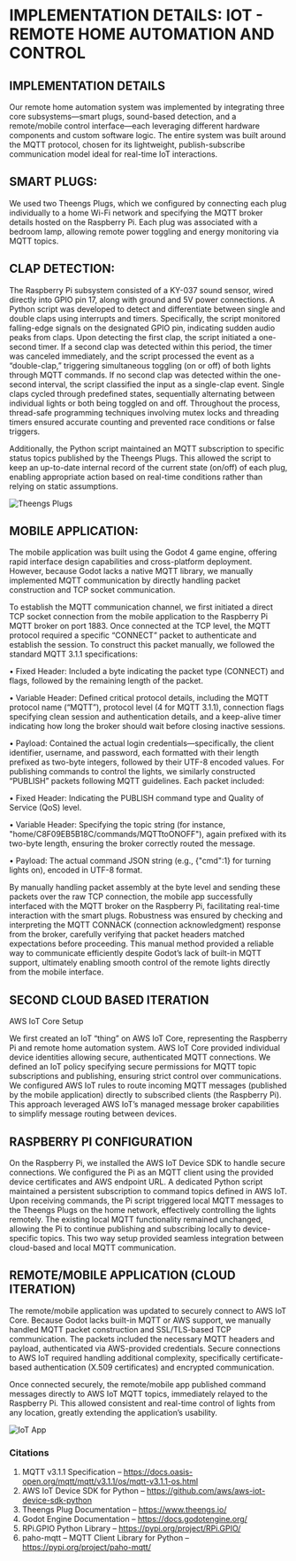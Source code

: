 # IMPLEMENTATION DETAILS: IOT - REMOTE HOME AUTOMATION AND CONTROL

## IMPLEMENTATION DETAILS

Our remote home automation system was implemented by integrating three core subsystems—smart plugs, sound-based detection, and a remote/mobile control interface—each leveraging different hardware components and custom software logic. The entire system was built around the MQTT protocol, chosen for its lightweight, publish-subscribe communication model ideal for real-time IoT interactions.

## SMART PLUGS:

We used two Theengs Plugs, which we configured by connecting each plug individually to a home Wi-Fi network and specifying the MQTT broker details hosted on the Raspberry Pi. Each plug was associated with a bedroom lamp, allowing remote power toggling and energy monitoring via MQTT topics.

## CLAP DETECTION:

The Raspberry Pi subsystem consisted of a KY-037 sound sensor, wired directly into GPIO pin 17, along with ground and 5V power connections. A Python script was developed to detect and differentiate between single and double claps using interrupts and timers. Specifically, the script monitored falling-edge signals on the designated GPIO pin, indicating sudden audio peaks from claps. Upon detecting the first clap, the script initiated a one-second timer. If a second clap was detected within this period, the timer was canceled immediately, and the script processed the event as a “double-clap,” triggering simultaneous toggling (on or off) of both lights through MQTT commands. If no second clap was detected within the one-second interval, the script classified the input as a single-clap event. Single claps cycled through predefined states, sequentially alternating between individual lights or both being toggled on and off. Throughout the process, thread-safe programming techniques involving mutex locks and threading timers ensured accurate counting and prevented race conditions or false triggers.

Additionally, the Python script maintained an MQTT subscription to specific status topics published by the Theengs Plugs. This allowed the script to keep an up-to-date internal record of the current state (on/off) of each plug, enabling appropriate action based on real-time conditions rather than relying on static assumptions.

![Theengs Plugs](../img/Theengs_Plugs.png)

## MOBILE APPLICATION:

The mobile application was built using the Godot 4 game engine, offering rapid interface design capabilities and cross-platform deployment. However, because Godot lacks a native MQTT library, we manually implemented MQTT communication by directly handling packet construction and TCP socket communication.

To establish the MQTT communication channel, we first initiated a direct TCP socket connection from the mobile application to the Raspberry Pi MQTT broker on port 1883. Once connected at the TCP level, the MQTT protocol required a specific “CONNECT” packet to authenticate and establish the session. To construct this packet manually, we followed the standard MQTT 3.1.1 specifications:

•	Fixed Header: Included a byte indicating the packet type (CONNECT) and flags, followed by the remaining length of the packet.

•	Variable Header: Defined critical protocol details, including the MQTT protocol name (“MQTT”), protocol level (4 for MQTT 3.1.1), connection flags specifying clean session and authentication details, and a keep-alive timer indicating how long the broker should wait before closing inactive sessions.

•	Payload: Contained the actual login credentials—specifically, the client identifier, username, and password, each formatted with their length prefixed as two-byte integers, followed by their UTF-8 encoded values.
For publishing commands to control the lights, we similarly constructed “PUBLISH” packets following MQTT guidelines. Each packet included:

•	Fixed Header: Indicating the PUBLISH command type and Quality of Service (QoS) level.

•	Variable Header: Specifying the topic string (for instance, "home/C8F09EB5B18C/commands/MQTTtoONOFF"), again prefixed with its two-byte length, ensuring the broker correctly routed the message.

•	Payload: The actual command JSON string (e.g., {"cmd":1} for turning lights on), encoded in UTF-8 format.

By manually handling packet assembly at the byte level and sending these packets over the raw TCP connection, the mobile app successfully interfaced with the MQTT broker on the Raspberry Pi, facilitating real-time interaction with the smart plugs. Robustness was ensured by checking and interpreting the MQTT CONNACK (connection acknowledgment) response from the broker, carefully verifying that packet headers matched expectations before proceeding. This manual method provided a reliable way to communicate efficiently despite Godot’s lack of built-in MQTT support, ultimately enabling smooth control of the remote lights directly from the mobile interface.

## SECOND CLOUD BASED ITERATION

AWS IoT Core Setup

We first created an IoT “thing” on AWS IoT Core, representing the Raspberry Pi and remote home automation system. AWS IoT Core provided individual device identities allowing secure, authenticated MQTT connections. We defined an IoT policy specifying secure permissions for MQTT topic subscriptions and publishing, ensuring strict control over communications.
We configured AWS IoT rules to route incoming MQTT messages (published by the mobile application) directly to subscribed clients (the Raspberry Pi). This approach leveraged AWS IoT’s managed message broker capabilities to simplify message routing between devices.

## RASPBERRY PI CONFIGURATION

On the Raspberry Pi, we installed the AWS IoT Device SDK to handle secure connections. We configured the Pi as an MQTT client using the provided device certificates and AWS endpoint URL. A dedicated Python script maintained a persistent subscription to command topics defined in AWS IoT. Upon receiving commands, the Pi script triggered local MQTT messages to the Theengs Plugs on the home network, effectively controlling the lights remotely.
The existing local MQTT functionality remained unchanged, allowing the Pi to continue publishing and subscribing locally to device-specific topics. This two way setup provided seamless integration between cloud-based and local MQTT communication.

## REMOTE/MOBILE APPLICATION (CLOUD ITERATION)

The remote/mobile application was updated to securely connect to AWS IoT Core. Because Godot lacks built-in MQTT or AWS support, we manually handled MQTT packet construction and SSL/TLS-based TCP communication. The packets included the necessary MQTT headers and payload, authenticated via AWS-provided credentials. Secure connections to AWS IoT required handling additional complexity, specifically certificate-based authentication (X.509 certificates) and encrypted communication.

Once connected securely, the remote/mobile app published command messages directly to AWS IoT MQTT topics, immediately relayed to the Raspberry Pi. This allowed consistent and real-time control of lights from any location, greatly extending the application’s usability.

![IoT App](../img/IoT_App.png)

### Citations

1.	MQTT v3.1.1 Specification – https://docs.oasis-open.org/mqtt/mqtt/v3.1.1/os/mqtt-v3.1.1-os.html
2.	AWS IoT Device SDK for Python – https://github.com/aws/aws-iot-device-sdk-python
3.	Theengs Plug Documentation – https://www.theengs.io/ 
4.	Godot Engine Documentation – https://docs.godotengine.org/
5.	RPi.GPIO Python Library – https://pypi.org/project/RPi.GPIO/
6.	paho-mqtt – MQTT Client Library for Python – https://pypi.org/project/paho-mqtt/